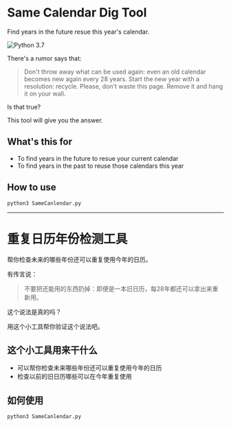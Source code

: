 # Same Calendar Dig Tool

Find years in the future resue this year's calendar.

![Python 3.7](https://img.shields.io/badge/python-v3.7-blue)


There's a rumor says that:

> Don't throw away what can be used again: even an old calendar becomes new again every 28 years. Start the new year with a resolution: recycle. Please, don't waste this page. Remove it and hang it on your wall.

Is that true?

This tool will give you the answer.

## What's this for

* To find years in the future to resue your current calendar 
* To find years in the past to reuse those calendars this year

## How to use

```
python3 SameCanlendar.py
```


---

# 重复日历年份检测工具


帮你检查未来的哪些年份还可以重复使用今年的日历。


有传言说：

> 不要把还能用的东西扔掉：即便是一本旧日历，每28年都还可以拿出来重新用。

这个说法是真的吗？

用这个小工具帮你验证这个说法吧。


## 这个小工具用来干什么

* 可以帮你检查未来哪些年份还可以重复使用今年的日历
* 检查以前的旧日历哪些可以在今年重复使用


## 如何使用

```
python3 SameCanlendar.py
```

